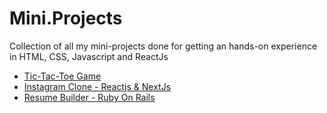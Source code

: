 # Mini.Projects
Collection of all my mini-projects done for getting an hands-on experience in HTML, CSS, Javascript and ReactJs

- [Tic-Tac-Toe Game](https://ruchip16.github.io/csb-hubkw/)
- [Instagram Clone - Reactjs & NextJs](csb-xie9h-lezrysz5z-ruchip16.vercel.app/)
- [Resume Builder - Ruby On Rails ](https://ruchi-resume.herokuapp.com/)
